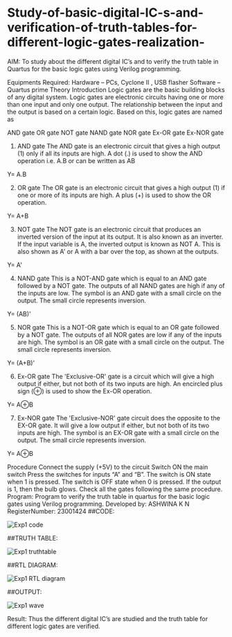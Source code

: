 # Study-of-basic-digital-IC-s-and-verification-of-truth-tables-for-different-logic-gates-realization-
 AIM:
To study about the different digital IC’s and to verify the truth table in Quartus for the basic logic gates using Verilog programming.

Equipments Required:
Hardware – PCs, Cyclone II , USB flasher
Software – Quartus prime
Theory
Introduction
Logic gates are the basic building blocks of any digital system. Logic gates are electronic circuits having one or more than one input and only one output. The relationship between the input and the output is based on a certain logic. Based on this, logic gates are named as

AND gate
OR gate
NOT gate
NAND gate
NOR gate
Ex-OR gate
Ex-NOR gate
1) AND gate
The AND gate is an electronic circuit that gives a high output (1) only if all its inputs are high. A dot (.) is used to show the AND operation i.e. A.B or can be written as AB

Y= A.B

2) OR gate
The OR gate is an electronic circuit that gives a high output (1) if one or more of its inputs are high. A plus (+) is used to show the OR operation.

Y= A+B

3) NOT gate
The NOT gate is an electronic circuit that produces an inverted version of the input at its output. It is also known as an inverter. If the input variable is A, the inverted output is known as NOT A. This is also shown as A' or A with a bar over the top, as shown at the outputs.

Y= A'

4) NAND gate
This is a NOT-AND gate which is equal to an AND gate followed by a NOT gate. The outputs of all NAND gates are high if any of the inputs are low. The symbol is an AND gate with a small circle on the output. The small circle represents inversion.

Y= (AB)’

5) NOR gate
This is a NOT-OR gate which is equal to an OR gate followed by a NOT gate. The outputs of all NOR gates are low if any of the inputs are high. The symbol is an OR gate with a small circle on the output. The small circle represents inversion.

Y= (A+B)’

6) Ex-OR gate
The 'Exclusive-OR' gate is a circuit which will give a high output if either, but not both of its two inputs are high. An encircled plus sign (⊕) is used to show the Ex-OR operation.

Y= A⊕B

7) Ex-NOR gate
The 'Exclusive-NOR' gate circuit does the opposite to the EX-OR gate. It will give a low output if either, but not both of its two inputs are high. The symbol is an EX-OR gate with a small circle on the output. The small circle represents inversion.

Y= A⊕B

Procedure
Connect the supply (+5V) to the circuit
Switch ON the main switch
Press the switches for inputs “A” and “B”. The switch is ON state when 1 is pressed. The switch is OFF state when 0 is pressed.
If the output is 1, then the bulb glows.
Check all the gates following the same procedure.
Program:
Program to verify the truth table in quartus for the basic logic gates using Verilog programming.
Developed by: ASHWINA K N RegisterNumber: 23001424
##CODE:

![Exp1 code](https://github.com/Ashwinakn/Study-of-basic-digital-IC-s-and-verification-of-truth-tables-for-different-logic-gates-realization-/assets/152128332/59dfe215-02b9-4d10-a861-b1e6aac04f35)

##TRUTH TABLE:

![Exp1 truthtable](https://github.com/Ashwinakn/Study-of-basic-digital-IC-s-and-verification-of-truth-tables-for-different-logic-gates-realization-/assets/152128332/89d46bb2-603b-4d39-9f08-c3b459389976)

##RTL DIAGRAM:

![Exp1 RTL diagram](https://github.com/Ashwinakn/Study-of-basic-digital-IC-s-and-verification-of-truth-tables-for-different-logic-gates-realization-/assets/152128332/091c9f77-ddc7-4113-9e96-f50d0f0d6588)

##OUTPUT:

![Exp1 wave](https://github.com/Ashwinakn/Study-of-basic-digital-IC-s-and-verification-of-truth-tables-for-different-logic-gates-realization-/assets/152128332/1b7557dc-06cd-4bb4-b44b-418bca6aa241)

Result:
Thus the different digital IC’s are studied and the truth table for different logic gates are verified.
